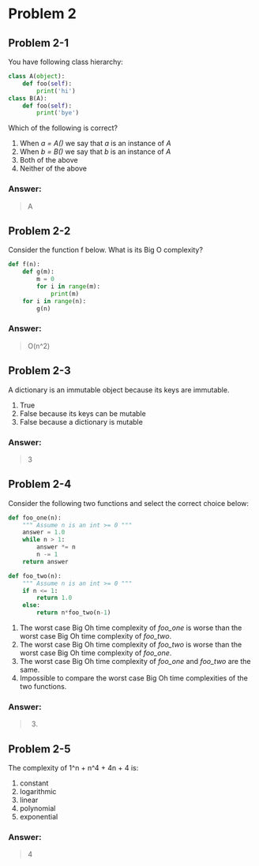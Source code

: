 # Problem 2

## Problem 2-1
You have following class hierarchy:
```python
class A(object):
    def foo(self):
        print('hi')
class B(A):
    def foo(self):
        print('bye')
```

Which of the following is correct?
1. When *a = A()* we say that *a* is an instance of *A* 
2. When *b = B()* we say that *b* is an instance of *A* 
3. Both of the above
4. Neither of the above

### Answer: 
> A

## Problem 2-2
Consider the function f below. What is its Big O complexity?
```python
def f(n):
    def g(m):
        m = 0
        for i in range(m):
            print(m)
    for i in range(n):
        g(n)
```

### Answer: 
> O(n^2)

## Problem 2-3
A dictionary is an immutable object because its keys are immutable.
1. True
2. False because its keys can be mutable
3. False because a dictionary is mutable

### Answer: 
> 3

## Problem 2-4
Consider the following two functions and select the correct choice below:
```python
def foo_one(n):
    """ Assume n is an int >= 0 """
    answer = 1.0
    while n > 1:
        answer *= n
        n -= 1
    return answer

def foo_two(n):
    """ Assume n is an int >= 0 """
    if n <= 1: 
        return 1.0
    else: 
        return n*foo_two(n-1)
```
1. The worst case Big Oh time complexity of *foo_one* is worse than the worst case Big Oh time complexity of *foo_two*.
2. The worst case Big Oh time complexity of *foo_two* is worse than the worst case Big Oh time complexity of *foo_one*.
3. The worst case Big Oh time complexity of *foo_one* and *foo_two* are the same.
4. Impossible to compare the worst case Big Oh time complexities of the two functions.

### Answer: 
> 3.

## Problem 2-5
The complexity of 1^n + n^4 + 4n + 4 is:
1. constant
2. logarithmic
3. linear
4. polynomial
5. exponential

### Answer: 
> 4